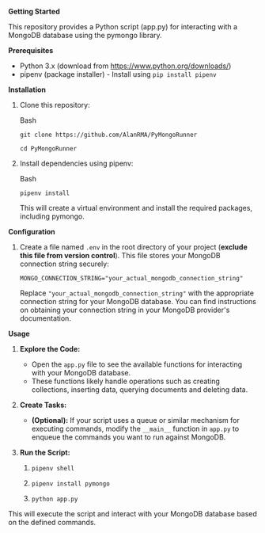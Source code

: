 **Getting Started**

This repository provides a Python script (app.py) for interacting with a MongoDB database using the pymongo library.

**Prerequisites**

- Python 3.x (download from https://www.python.org/downloads/)
- pipenv (package installer) - Install using `pip install pipenv`

**Installation**

1. Clone this repository:
    
    Bash
    
    `git clone https://github.com/AlanRMA/PyMongoRunner`
    
    `cd PyMongoRunner`
    
    
2. Install dependencies using pipenv:
    
    Bash
    
    `pipenv install`
    
    
    This will create a virtual environment and install the required packages, including pymongo.
    

**Configuration**

1. Create a file named `.env` in the root directory of your project (**exclude this file from version control**). This file stores your MongoDB connection string securely:
    
    `MONGO_CONNECTION_STRING="your_actual_mongodb_connection_string"`
    
    Replace `"your_actual_mongodb_connection_string"` with the appropriate connection string for your MongoDB database. You can find instructions on obtaining your connection string in your MongoDB provider's documentation.
    

**Usage**

1. **Explore the Code:**
    - Open the `app.py` file to see the available functions for interacting with your MongoDB database.
    - These functions likely handle operations such as creating collections, inserting data, querying documents and deleting data.
2. **Create Tasks:**
    - **(Optional):** If your script uses a queue or similar mechanism for executing commands, modify the `__main__` function in `app.py` to enqueue the commands you want to run against MongoDB.
3. **Run the Script:**
    

    1. `pipenv shell`

    2. `pipenv install pymongo`
    
    3. `python app.py`
    

This will execute the script and interact with your MongoDB database based on the defined commands.
